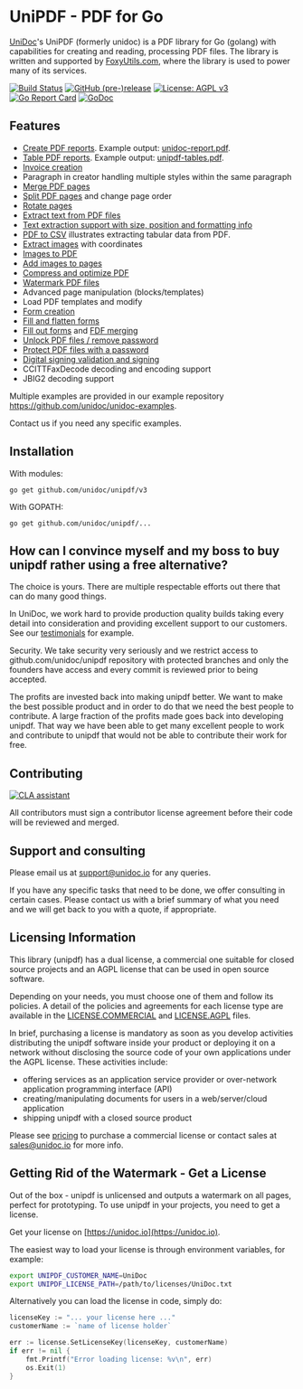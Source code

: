 # UniPDF - PDF for Go

[UniDoc](http://unidoc.io)'s UniPDF (formerly unidoc) is a PDF library for Go (golang) with capabilities for
creating and reading, processing PDF files. The library is written and supported by 
[FoxyUtils.com](https://foxyutils.com), where the library is used to power many of its services. 

[![Build Status](https://app.wercker.com/status/22b50db125a6d376080f3f0c80d085fa/s/master "wercker status")](https://app.wercker.com/project/bykey/22b50db125a6d376080f3f0c80d085fa)
[![GitHub (pre-)release](https://img.shields.io/github/release/unidoc/unipdf/all.svg)](https://github.com/unidoc/unipdf/releases)
[![License: AGPL v3](https://img.shields.io/badge/License-Dual%20AGPL%20v3/Commercial-blue.svg)](https://www.gnu.org/licenses/agpl-3.0)
[![Go Report Card](https://goreportcard.com/badge/github.com/unidoc/unipdf)](https://goreportcard.com/report/github.com/unidoc/unipdf)
[![GoDoc](https://godoc.org/github.com/unidoc/unipdf?status.svg)](https://godoc.org/github.com/unidoc/unipdf)

## Features

- [Create PDF reports](https://github.com/unidoc/unipdf-examples/blob/v3/report/pdf_report.go). Example output: [unidoc-report.pdf](https://github.com/unidoc/unipdf-examples/blob/v3/report/unidoc-report.pdf).
- [Table PDF reports](https://github.com/unidoc/unipdf-examples/blob/v3/report/pdf_tables.go). Example output: [unipdf-tables.pdf](https://github.com/unidoc/unipdf-examples/blob/v3/report/unipdf-tables.pdf).
- [Invoice creation](https://unidoc.io/news/simple-invoices)
- Paragraph in creator handling multiple styles within the same paragraph
- [Merge PDF pages](https://github.com/unidoc/unipdf-examples/blob/v3/pages/pdf_merge.go)
- [Split PDF pages](https://github.com/unidoc/unipdf-examples/blob/v3/pages/pdf_split.go) and change page order
- [Rotate pages](https://github.com/unidoc/unipdf-examples/blob/v3/pages/pdf_rotate.go)
- [Extract text from PDF files](https://github.com/unidoc/unipdf-examples/blob/v3/text/pdf_extract_text.go)
- [Text extraction support with size, position and formatting info](https://github.com/unidoc/unipdf-examples/blob/v3/text/pdf_text_locations.go)
- [PDF to CSV](https://github.com/unidoc/unipdf-examples/blob/v3/text/pdf_to_csv.go) illustrates extracting tabular data from PDF.
- [Extract images](https://github.com/unidoc/unipdf-examples/blob/v3/image/pdf_extract_images.go) with coordinates
- [Images to PDF](https://github.com/unidoc/unipdf-examples/blob/v3/image/pdf_images_to_pdf.go)
- [Add images to pages](https://github.com/unidoc/unipdf-examples/blob/v3/image/pdf_add_image_to_page.go)
- [Compress and optimize PDF](https://github.com/unidoc/unipdf-examples/blob/v3/compress/pdf_optimize.go)
- [Watermark PDF files](https://github.com/unidoc/unipdf-examples/blob/v3/image/pdf_watermark_image.go)
- Advanced page manipulation (blocks/templates)
- Load PDF templates and modify
- [Form creation](https://github.com/unidoc/unipdf-examples/blob/v3/forms/pdf_form_add.go)
- [Fill and flatten forms](https://github.com/unidoc/unipdf-examples/blob/v3/forms/pdf_form_flatten.go)
- [Fill out forms](https://github.com/unidoc/unipdf-examples/blob/v3/forms/pdf_form_fill_json.go) and [FDF merging](https://github.com/unidoc/unipdf-examples/blob/v3/forms/pdf_form_fill_fdf_merge.go)
- [Unlock PDF files / remove password](https://github.com/unidoc/unipdf-examples/blob/v3/security/pdf_unlock.go)
- [Protect PDF files with a password](https://github.com/unidoc/unipdf-examples/blob/v3/security/pdf_protect.go)
- [Digital signing validation and signing](https://github.com/unidoc/unipdf-examples/tree/v3/signatures)
- CCITTFaxDecode decoding and encoding support
- JBIG2 decoding support

Multiple examples are provided in our example repository https://github.com/unidoc/unidoc-examples.

Contact us if you need any specific examples.

## Installation
With modules:
~~~
go get github.com/unidoc/unipdf/v3
~~~

With GOPATH:
~~~
go get github.com/unidoc/unipdf/...
~~~


## How can I convince myself and my boss to buy unipdf rather using a free alternative?

The choice is yours. There are multiple respectable efforts out there that can do many good things.

In UniDoc, we work hard to provide production quality builds taking every detail into consideration and providing excellent support to our customers.  See our [testimonials](https://unidoc.io) for example.

Security.  We take security very seriously and we restrict access to github.com/unidoc/unipdf repository with protected branches and only the founders have access and every commit is reviewed prior to being accepted.

The profits are invested back into making unipdf better. We want to make the best possible product and in order to do that we need the best people to contribute. A large fraction of the profits made goes back into developing unipdf.  That way we have been able to get many excellent people to work and contribute to unipdf that would not be able to contribute their work for free.


## Contributing

[![CLA assistant](https://cla-assistant.io/readme/badge/unidoc/unipdf)](https://cla-assistant.io/unidoc/unipdf)

All contributors must sign a contributor license agreement before their code will be reviewed and merged.

## Support and consulting

Please email us at support@unidoc.io for any queries.

If you have any specific tasks that need to be done, we offer consulting in certain cases.
Please contact us with a brief summary of what you need and we will get back to you with a quote, if appropriate.

## Licensing Information

This library (unipdf) has a dual license, a commercial one suitable for closed source projects and an
AGPL license that can be used in open source software.

Depending on your needs, you must choose one of them and follow its policies. A detail of the policies
and agreements for each license type are available in the [LICENSE.COMMERCIAL](LICENSE.COMMERCIAL)
and [LICENSE.AGPL](LICENSE.AGPL) files.

In brief, purchasing a license is mandatory as soon as you develop activities
distributing the unipdf software inside your product or deploying it on a network
without disclosing the source code of your own applications under the AGPL license.
These activities include:

 * offering services as an application service provider or over-network application programming interface (API)
 * creating/manipulating documents for users in a web/server/cloud application
 * shipping unipdf with a closed source product

Please see [pricing](https://unidoc.io/unipdf/#unipdf-pricing) to purchase a commercial license or contact sales at sales@unidoc.io
for more info.

## Getting Rid of the Watermark - Get a License
Out of the box - unipdf is unlicensed and outputs a watermark on all pages, perfect for prototyping.
To use unipdf in your projects, you need to get a license.

Get your license on [https://unidoc.io](https://unidoc.io).

The easiest way to load your license is through environment variables, for example:
```bash
export UNIPDF_CUSTOMER_NAME=UniDoc
export UNIPDF_LICENSE_PATH=/path/to/licenses/UniDoc.txt
```

Alternatively you can load the license in code, simply do:
```go
licenseKey := "... your license here ..."
customerName := `name of license holder`

err := license.SetLicenseKey(licenseKey, customerName)
if err != nil {
    fmt.Printf("Error loading license: %v\n", err)
    os.Exit(1)
}
```

[contributing]: CONTRIBUTING.md
